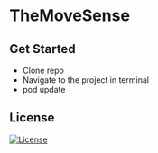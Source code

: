 # TheMoveSense

## Get Started
  - Clone repo 
  - Navigate to the project in terminal
  - pod update

## License
[![License](https://img.shields.io/badge/License-Apache_2.0-blue.svg)](https://opensource.org/licenses/Apache-2.0)
